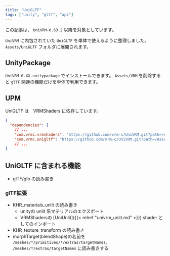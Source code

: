 ```yaml
---
title: "UniGLTF"
tags: ["unity", "gltf", "api"]
---
```


この記事は、 `UniVRM-0.63.2` 以降を対象としています。

`UniVRM` に内包されていた `UniGLTF` を単体で使えるように整理しました。
`Assets/UniGLTF` フォルダに展開されます。

## UnityPackage

`UniVRM-0.XX.unitypackage` でインストールできます。
`Assets/VRM` を削除すると `glTF` 関連の機能だけを単体で利用できます。

## UPM

UniGLTF は　VRMShaders に依存しています。

```json
{
  "dependencies": {
    // ...
    "com.vrmc.vrmshaders": "https://github.com/vrm-c/UniVRM.git?path=/Assets/VRMShaders#v0.63.2",
    "com.vrmc.unigltf": "https://github.com/vrm-c/UniVRM.git?path=/Assets/UniGLTF#v0.63.2",
    // ...
}
```

## UniGLTF に含まれる機能

* glTF/glb の読み書き

### glTF拡張

* KHR_materials_unlit の読み書き
    * unityの unlit 系マテリアルのエクスポート
    * VRMShadersの [UniUnlit]({{< relref "univrm_unlit.md" >}}) shader としてのインポート
* KHR_texture_transform の読み書き
* morphTarget(blendShape)の名前を `/meshes/*/primitives/*/extras/targetNames`, `/meshes/*/extras/targetNames` に読み書きする
